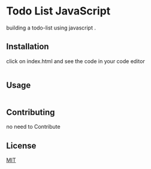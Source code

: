 # Todo List JavaScript

building a todo-list using javascript .

## Installation

click on index.html and see the code in your code editor

```bash

```

## Usage

```javascript

```

## Contributing

no need to Contribute

## License

[MIT](https://choosealicense.com/licenses/mit/)
